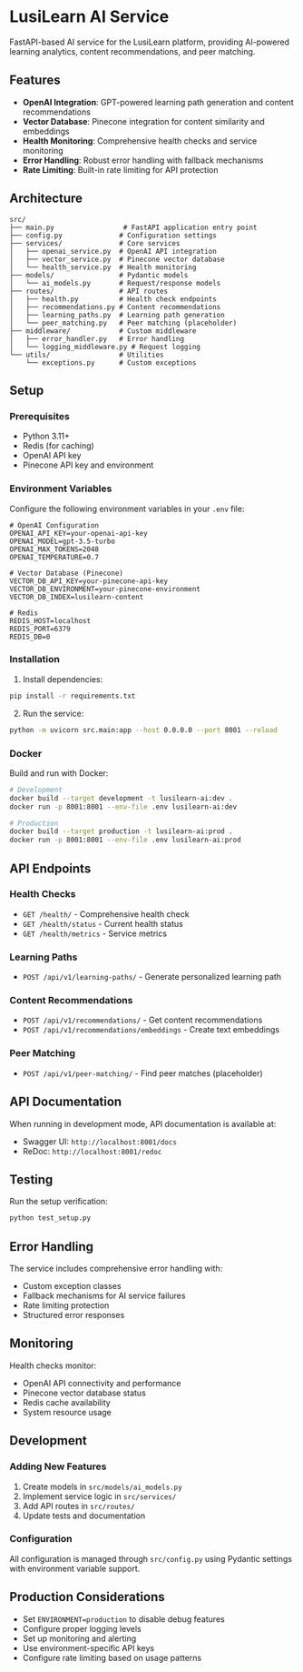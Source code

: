# LusiLearn AI Service

FastAPI-based AI service for the LusiLearn platform, providing AI-powered learning analytics, content recommendations, and peer matching.

## Features

- **OpenAI Integration**: GPT-powered learning path generation and content recommendations
- **Vector Database**: Pinecone integration for content similarity and embeddings
- **Health Monitoring**: Comprehensive health checks and service monitoring
- **Error Handling**: Robust error handling with fallback mechanisms
- **Rate Limiting**: Built-in rate limiting for API protection

## Architecture

```
src/
├── main.py                 # FastAPI application entry point
├── config.py              # Configuration settings
├── services/              # Core services
│   ├── openai_service.py  # OpenAI API integration
│   ├── vector_service.py  # Pinecone vector database
│   └── health_service.py  # Health monitoring
├── models/                # Pydantic models
│   └── ai_models.py       # Request/response models
├── routes/                # API routes
│   ├── health.py          # Health check endpoints
│   ├── recommendations.py # Content recommendations
│   ├── learning_paths.py  # Learning path generation
│   └── peer_matching.py   # Peer matching (placeholder)
├── middleware/            # Custom middleware
│   ├── error_handler.py   # Error handling
│   └── logging_middleware.py # Request logging
└── utils/                 # Utilities
    └── exceptions.py      # Custom exceptions
```

## Setup

### Prerequisites

- Python 3.11+
- Redis (for caching)
- OpenAI API key
- Pinecone API key and environment

### Environment Variables

Configure the following environment variables in your `.env` file:

```env
# OpenAI Configuration
OPENAI_API_KEY=your-openai-api-key
OPENAI_MODEL=gpt-3.5-turbo
OPENAI_MAX_TOKENS=2048
OPENAI_TEMPERATURE=0.7

# Vector Database (Pinecone)
VECTOR_DB_API_KEY=your-pinecone-api-key
VECTOR_DB_ENVIRONMENT=your-pinecone-environment
VECTOR_DB_INDEX=lusilearn-content

# Redis
REDIS_HOST=localhost
REDIS_PORT=6379
REDIS_DB=0
```

### Installation

1. Install dependencies:
```bash
pip install -r requirements.txt
```

2. Run the service:
```bash
python -m uvicorn src.main:app --host 0.0.0.0 --port 8001 --reload
```

### Docker

Build and run with Docker:

```bash
# Development
docker build --target development -t lusilearn-ai:dev .
docker run -p 8001:8001 --env-file .env lusilearn-ai:dev

# Production
docker build --target production -t lusilearn-ai:prod .
docker run -p 8001:8001 --env-file .env lusilearn-ai:prod
```

## API Endpoints

### Health Checks
- `GET /health/` - Comprehensive health check
- `GET /health/status` - Current health status
- `GET /health/metrics` - Service metrics

### Learning Paths
- `POST /api/v1/learning-paths/` - Generate personalized learning path

### Content Recommendations
- `POST /api/v1/recommendations/` - Get content recommendations
- `POST /api/v1/recommendations/embeddings` - Create text embeddings

### Peer Matching
- `POST /api/v1/peer-matching/` - Find peer matches (placeholder)

## API Documentation

When running in development mode, API documentation is available at:
- Swagger UI: `http://localhost:8001/docs`
- ReDoc: `http://localhost:8001/redoc`

## Testing

Run the setup verification:
```bash
python test_setup.py
```

## Error Handling

The service includes comprehensive error handling with:
- Custom exception classes
- Fallback mechanisms for AI service failures
- Rate limiting protection
- Structured error responses

## Monitoring

Health checks monitor:
- OpenAI API connectivity and performance
- Pinecone vector database status
- Redis cache availability
- System resource usage

## Development

### Adding New Features

1. Create models in `src/models/ai_models.py`
2. Implement service logic in `src/services/`
3. Add API routes in `src/routes/`
4. Update tests and documentation

### Configuration

All configuration is managed through `src/config.py` using Pydantic settings with environment variable support.

## Production Considerations

- Set `ENVIRONMENT=production` to disable debug features
- Configure proper logging levels
- Set up monitoring and alerting
- Use environment-specific API keys
- Configure rate limiting based on usage patterns